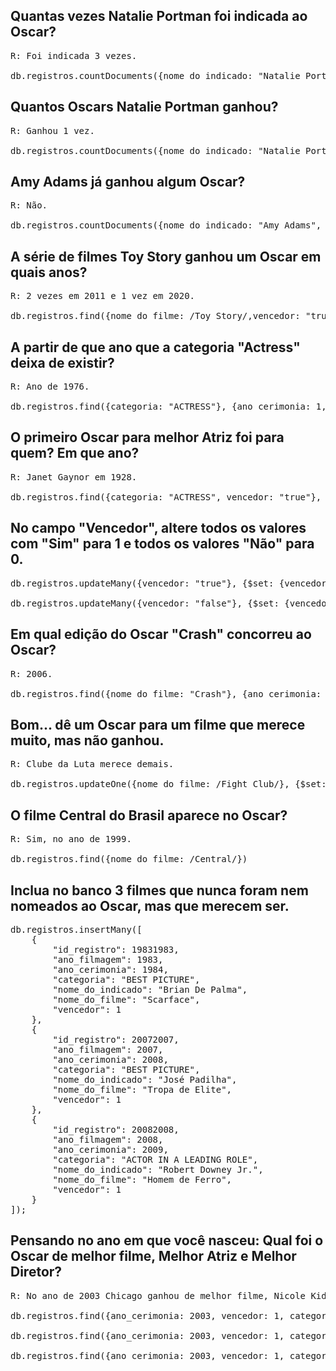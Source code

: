 ## Quantas vezes Natalie Portman foi indicada ao Oscar?

<pre>R: Foi indicada 3 vezes.

db.registros.countDocuments({nome_do_indicado: "Natalie Portman"})</pre>

## Quantos Oscars Natalie Portman ganhou?

<pre>R: Ganhou 1 vez.

db.registros.countDocuments({nome_do_indicado: "Natalie Portman", vencedor: "true"})</pre>

## Amy Adams já ganhou algum Oscar?

<pre>R: Não.

db.registros.countDocuments({nome_do_indicado: "Amy Adams", vencedor: "true"})</pre>

## A série de filmes Toy Story ganhou um Oscar em quais anos?

<pre>R: 2 vezes em 2011 e 1 vez em 2020.

db.registros.find({nome_do_filme: /Toy Story/,vencedor: "true"})</pre>

## A partir de que ano que a categoria "Actress" deixa de existir? 

<pre>R: Ano de 1976.

db.registros.find({categoria: "ACTRESS"}, {ano_cerimonia: 1, _id: 0}).sort({ano_cerimonia: -1}).limit(1)</pre>

## O primeiro Oscar para melhor Atriz foi para quem? Em que ano?

<pre>R: Janet Gaynor em 1928.

db.registros.find({categoria: "ACTRESS", vencedor: "true"}, {nome_do_indicado: 1, ano_cerimonia: 1}).limit(1)</pre>

## No campo "Vencedor", altere todos os valores com "Sim" para 1 e todos os valores "Não" para 0.

<pre>db.registros.updateMany({vencedor: "true"}, {$set: {vencedor: 1} })

db.registros.updateMany({vencedor: "false"}, {$set: {vencedor: 0} })</pre>

## Em qual edição do Oscar "Crash" concorreu ao Oscar?

<pre>R: 2006.

db.registros.find({nome_do_filme: "Crash"}, {ano_cerimonia: 1}).limit(1)</pre>

## Bom... dê um Oscar para um filme que merece muito, mas não ganhou.

<pre>R: Clube da Luta merece demais.

db.registros.updateOne({nome_do_filme: /Fight Club/}, {$set: {vencedor: 1} })</pre>

## O filme Central do Brasil aparece no Oscar?

<pre>R: Sim, no ano de 1999.

db.registros.find({nome_do_filme: /Central/})</pre>

## Inclua no banco 3 filmes que nunca foram nem nomeados ao Oscar, mas que merecem ser.

<pre>db.registros.insertMany([ 
    { 
        "id_registro": 19831983, 
        "ano_filmagem": 1983, 
        "ano_cerimonia": 1984, 
        "categoria": "BEST PICTURE", 
        "nome_do_indicado": "Brian De Palma", 
        "nome_do_filme": "Scarface", 
        "vencedor": 1 
    }, 
    { 
        "id_registro": 20072007, 
        "ano_filmagem": 2007, 
        "ano_cerimonia": 2008, 
        "categoria": "BEST PICTURE", 
        "nome_do_indicado": "José Padilha", 
        "nome_do_filme": "Tropa de Elite", 
        "vencedor": 1 
    }, 
    { 
        "id_registro": 20082008, 
        "ano_filmagem": 2008, 
        "ano_cerimonia": 2009, 
        "categoria": "ACTOR IN A LEADING ROLE", 
        "nome_do_indicado": "Robert Downey Jr.", 
        "nome_do_filme": "Homem de Ferro", 
        "vencedor": 1 
    } 
]);</pre>


## Pensando no ano em que você nasceu: Qual foi o Oscar de melhor filme, Melhor Atriz e Melhor Diretor?

<pre>R: No ano de 2003 Chicago ganhou de melhor filme, Nicole Kidman ganhou de melhor atriz e Roman Polanski de melhor diretor.

db.registros.find({ano_cerimonia: 2003, vencedor: 1, categoria: "BEST PICTURE"})

db.registros.find({ano_cerimonia: 2003, vencedor: 1, categoria: "ACTRESS IN A LEADING ROLE"})

db.registros.find({ano_cerimonia: 2003, vencedor: 1, categoria: "DIRECTING"})</pre>
